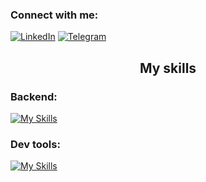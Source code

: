 <h3 align="left">Connect with me:</h3>

[![LinkedIn](https://img.shields.io/badge/LinkedIn-0077B5?style=for-the-badge&logo=linkedin&logoColor=white)](https://www.linkedin.com/in/yehor-komarnytskyi/)
[![Telegram](https://img.shields.io/badge/Telegram-2CA5E0?style=for-the-badge&logo=telegram&logoColor=white)](https://t.me/squi0)

<h2 align="center">My skills</h3>
<h3 align="left">Backend:</h3>

[![My Skills](https://skillicons.dev/icons?i=php,laravel,mysql&theme=dark)](https://skillicons.dev)

<h3 align="left">Dev tools:</h3>

[![My Skills](https://skillicons.dev/icons?i=redis,postman,docker,git,github,linux,bash&theme=dark)](https://skillicons.dev)
